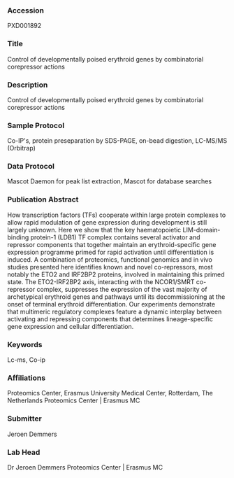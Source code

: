 ### Accession
PXD001892

### Title
Control of developmentally poised erythroid genes by combinatorial corepressor actions

### Description
Control of developmentally poised erythroid genes by combinatorial corepressor actions

### Sample Protocol
Co-IP's, protein preseparation by SDS-PAGE, on-bead digestion, LC-MS/MS (Orbitrap)

### Data Protocol
Mascot Daemon for peak list extraction, Mascot for database searches

### Publication Abstract
How transcription factors (TFs) cooperate within large protein complexes to allow rapid modulation of gene expression during development is still largely unknown. Here we show that the key haematopoietic LIM-domain-binding protein-1 (LDB1) TF complex contains several activator and repressor components that together maintain an erythroid-specific gene expression programme primed for rapid activation until differentiation is induced. A combination of proteomics, functional genomics and in vivo studies presented here identifies known and novel co-repressors, most notably the ETO2 and IRF2BP2 proteins, involved in maintaining this primed state. The ETO2-IRF2BP2 axis, interacting with the NCOR1/SMRT co-repressor complex, suppresses the expression of the vast majority of archetypical erythroid genes and pathways until its decommissioning at the onset of terminal erythroid differentiation. Our experiments demonstrate that multimeric regulatory complexes feature a dynamic interplay between activating and repressing components that determines lineage-specific gene expression and cellular differentiation.

### Keywords
Lc-ms, Co-ip

### Affiliations
Proteomics Center, Erasmus University Medical Center, Rotterdam, The Netherlands
Proteomics Center | Erasmus MC

### Submitter
Jeroen Demmers

### Lab Head
Dr Jeroen Demmers
Proteomics Center | Erasmus MC


